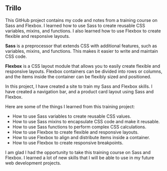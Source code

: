 ## Trillo

This GitHub project contains my code and notes from a training course on Sass and Flexbox. I learned how to use Sass to create reusable CSS variables, mixins, and functions. I also learned how to use Flexbox to create flexible and responsive layouts.

**Sass** is a preprocessor that extends CSS with additional features, such as variables, mixins, and functions. This makes it easier to write and maintain CSS code.

**Flexbox** is a CSS layout module that allows you to easily create flexible and responsive layouts. Flexbox containers can be divided into rows or columns, and the items inside the container can be flexibly sized and positioned.

In this project, I have created a site to train my Sass and Flexbox skills. I have created a navigation bar, and a product card layout using Sass and Flexbox.

Here are some of the things I learned from this training project:

* How to use Sass variables to create reusable CSS values.
* How to use Sass mixins to encapsulate CSS code and make it reusable.
* How to use Sass functions to perform complex CSS calculations.
* How to use Flexbox to create flexible and responsive layouts.
* How to use Flexbox to align and distribute items inside a container.
* How to use Flexbox to create responsive breakpoints.

I am glad I had the opportunity to take this training course on Sass and Flexbox. I learned a lot of new skills that I will be able to use in my future web development projects.

